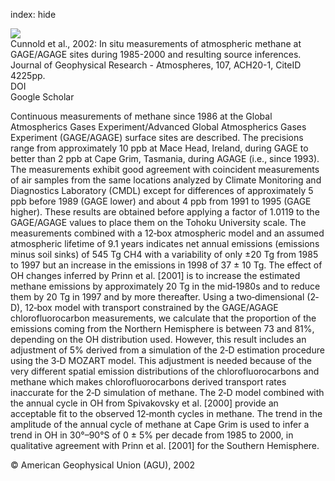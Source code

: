 index: hide

<div class="Citation">
    <div class="Citation-thumb CitationThumb-linked"  data-href="https://doi.org/10.1029/2001jd001226">
      <img src="https://static.claimspace.cloud/climate-study-static/refs/thumbs/6/Cunnold_et_al_2002-thumb.png" />
    </div>

  <div class="Citation-body">
    <div class="Citation-text">Cunnold et al., 2002: In situ measurements of atmospheric methane at GAGE/AGAGE sites during 1985-2000 and resulting source inferences. <span class="Article-journal">Journal of Geophysical Research - Atmospheres, </span><span class="Article-volume">107, </span>ACH20-1, CiteID 4225pp.</div>
    <div class="Citation-links">
      <div class="CitationLink" data-href="https://doi.org/10.1029/2001jd001226">
        <div class="CitationLink-icon CitationLink-Doi"></div>
        <div class="CitationLink-text">DOI</div>
      </div>
      <div class="CitationLink" data-href="https://scholar.google.com/scholar?q=10.1029/2001jd001226">
        <div class="CitationLink-icon CitationLink-Scholar"></div>
        <div class="CitationLink-text">Google Scholar</div>
      </div>
    </div>
  </div>
</div>

Continuous measurements of methane since 1986 at the Global Atmospherics Gases Experiment/Advanced Global Atmospherics Gases Experiment (GAGE/AGAGE) surface sites are described. The precisions range from approximately 10 ppb at Mace Head, Ireland, during GAGE to better than 2 ppb at Cape Grim, Tasmania, during AGAGE (i.e., since 1993). The measurements exhibit good agreement with coincident measurements of air samples from the same locations analyzed by Climate Monitoring and Diagnostics Laboratory (CMDL) except for differences of approximately 5 ppb before 1989 (GAGE lower) and about 4 ppb from 1991 to 1995 (GAGE higher). These results are obtained before applying a factor of 1.0119 to the GAGE/AGAGE values to place them on the Tohoku University scale. The measurements combined with a 12‐box atmospheric model and an assumed atmospheric lifetime of 9.1 years indicates net annual emissions (emissions minus soil sinks) of 545 Tg CH4 with a variability of only ±20 Tg from 1985 to 1997 but an increase in the emissions in 1998 of 37 ± 10 Tg. The effect of OH changes inferred by Prinn et al. [2001] is to increase the estimated methane emissions by approximately 20 Tg in the mid‐1980s and to reduce them by 20 Tg in 1997 and by more thereafter. Using a two‐dimensional (2‐D), 12‐box model with transport constrained by the GAGE/AGAGE chlorofluorocarbon measurements, we calculate that the proportion of the emissions coming from the Northern Hemisphere is between 73 and 81%, depending on the OH distribution used. However, this result includes an adjustment of 5% derived from a simulation of the 2‐D estimation procedure using the 3‐D MOZART model. This adjustment is needed because of the very different spatial emission distributions of the chlorofluorocarbons and methane which makes chlorofluorocarbons derived transport rates inaccurate for the 2‐D simulation of methane. The 2‐D model combined with the annual cycle in OH from Spivakovsky et al. [2000] provide an acceptable fit to the observed 12‐month cycles in methane. The trend in the amplitude of the annual cycle of methane at Cape Grim is used to infer a trend in OH in 30°–90°S of 0 ± 5% per decade from 1985 to 2000, in qualitative agreement with Prinn et al. [2001] for the Southern Hemisphere.

<div class="Citation-copy">
&copy; American Geophysical Union (AGU), 2002
</div>